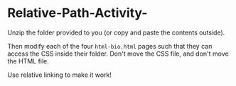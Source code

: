 # Relative-Path-Activity-
 Unzip the folder provided to you (or copy and paste the contents outside).

 Then modify each of the four `html-bio.html` pages such that they can access the CSS inside their folder. Don't move the CSS file, and don't move the HTML file. 

 Use relative linking to make it work!
